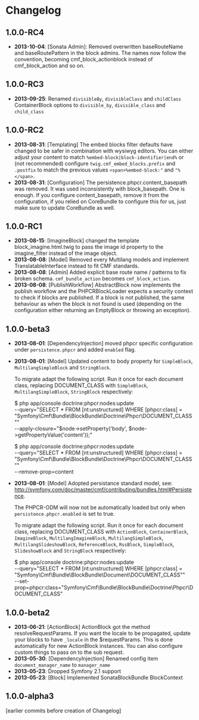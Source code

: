 Changelog
=========

1.0.0-RC4
---------

* **2013-10-04**: [Sonata Admin]: Removed overwritten baseRouteName and 
  baseRoutePattern in the block admins. The names now follow the convention,
  becoming cmf_block_actionblock instead of cmf_block_action and so on.

1.0.0-RC3
---------

* **2013-09-25**: Renamed `divisibleBy`, `divisibleClass` and `childClass` ContainerBlock
  options to `divisible_by`, `divisible_class` and `child_class`

1.0.0-RC2
---------

* **2013-08-31**: [Templating] The embed blocks filter defaults have changed
  to be safer in combination with wysiwyg editors.
  You can either adjust your content to match ``%embed-block|block-identifier|end%``
  or (not recommended) configure `twig.cmf_embed_blocks.prefix` and `.postfix`
  to match the previous values `<span>%embed-block:"` and `"%</span>`.
* **2013-08-31**: [Configuration] The persistence.phpcr.content_basepath was
  removed. It was used inconsistently with block_basepath. One is enough. If
  you configure content_basepath, remove it from the configuration, if you
  relied on CoreBundle to configure this for us, just make sure to update
  CoreBundle as well.

1.0.0-RC1
---------

* **2013-08-15**: [ImagineBlock] changed the template block_imagine.html.twig
  to pass the image id property to the imagine_filter instead of the image
  object.
* **2013-08-08**: [Model] Removed every Multilang models and implement TranslatableInterface instead to fit CMF standards.
* **2013-08-08**: [Admin] Added explicit base route name / patterns to fix broken schema. `cmf_bundle_action` becomes `cmf_block_action`.
* **2013-08-08**: [PublishWorkflow] AbstractBlock now implements the publish
  workflow and the PHPCRBlockLoader expects a security context to check if
  blocks are published. If a block is not published, the same behaviour as when
  the block is not found is used (depending on the configuration either
  returning an EmptyBlock or throwing an exception).

1.0.0-beta3
-----------

* **2013-08-01**: [DependencyInjection] moved phpcr specific configuration under ``persistence.phpcr`` and added ``enabled`` flag.
* **2013-08-01**: [Model] Updated content to body property for ``SimpleBlock``, ``MultilangSimpleBlock`` and ``StringBlock``.

  To migrate adapt the following script. Run it once for each document class,
  replacing DOCUMENT_CLASS with `SimpleBlock`, `MultilangSimpleBlock`,
  `StringBlock` respectively:

    $ php app/console doctrine:phpcr:nodes:update \
        --query="SELECT * FROM [nt:unstructured] WHERE [phpcr:class] = \"Symfony\\Cmf\\Bundle\\BlockBundle\\Doctrine\\Phpcr\\DOCUMENT_CLASS\"" \
        --apply-closure="\$node->setProperty('body', \$node->getPropertyValue('content'));"

    $ php app/console doctrine:phpcr:nodes:update \
        --query="SELECT * FROM [nt:unstructured] WHERE [phpcr:class] = \"Symfony\\Cmf\\Bundle\\BlockBundle\\Doctrine\\Phpcr\\DOCUMENT_CLASS\"" \
        --remove-prop=content

* **2013-08-01**: [Model] Adopted persistance standard model, see: http://symfony.com/doc/master/cmf/contributing/bundles.html#Persistence.

  The PHPCR-ODM will now not be automatically loaded but only when
  `persistence.phpcr.enabled` is set to true.

  To migrate adapt the following script. Run it once for each document class,
  replacing DOCUMENT_CLASS with `ActionBlock`, `ContainerBlock`,
  `ImagineBlock`, `MultilangImagineBlock`, `MultilangSimpleBlock`,
  `MultilangSlideshowBlock`, `ReferenceBlock`, `RssBlock`, `SimpleBlock`,
  `SlideshowBlock` and `StringBlock` respectively:

    $ php app/console doctrine:phpcr:nodes:update \
        --query="SELECT * FROM [nt:unstructured] WHERE [phpcr:class] = \"Symfony\\Cmf\\Bundle\\BlockBundle\\Document\\DOCUMENT_CLASS\"" \
        --set-prop=phpcr:class="Symfony\\Cmf\\Bundle\\BlockBundle\\Doctrine\\Phpcr\\DOCUMENT_CLASS"

1.0.0-beta2
-----------

* **2013-06-21**: [ActionBlock] ActionBlock got the method resolveRequestParams.
  If you want the locale to be propagated, update your blocks to have `_locale`
  in the $requestParams. This is done automatically for new ActionBlock
  instances. You can also configure custom things to pass on to the sub request.
* **2013-05-30**: [DependencyInjection] Renamed config item `document_manager_name` to `manager_name`
* **2013-05-23**: Dropped Symfony 2.1 support
* **2013-05-23**: [Block] Implemented SonataBlockBundle BlockContext

1.0.0-alpha3
------------

[earlier commits before creation of Changelog]
